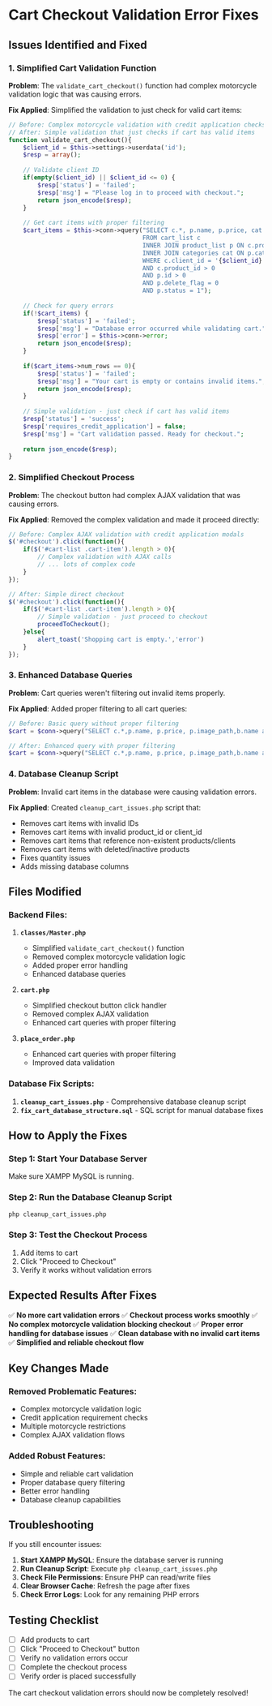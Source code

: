 # Cart Checkout Validation Error Fixes

## Issues Identified and Fixed

### 1. **Simplified Cart Validation Function**
**Problem**: The `validate_cart_checkout()` function had complex motorcycle validation logic that was causing errors.

**Fix Applied**: Simplified the validation to just check for valid cart items:
```php
// Before: Complex motorcycle validation with credit application checks
// After: Simple validation that just checks if cart has valid items
function validate_cart_checkout(){
    $client_id = $this->settings->userdata('id');
    $resp = array();
    
    // Validate client ID
    if(empty($client_id) || $client_id <= 0) {
        $resp['status'] = 'failed';
        $resp['msg'] = "Please log in to proceed with checkout.";
        return json_encode($resp);
    }
    
    // Get cart items with proper filtering
    $cart_items = $this->conn->query("SELECT c.*, p.name, p.price, cat.category 
                                     FROM cart_list c 
                                     INNER JOIN product_list p ON c.product_id = p.id 
                                     INNER JOIN categories cat ON p.category_id = cat.id 
                                     WHERE c.client_id = '{$client_id}' 
                                     AND c.product_id > 0 
                                     AND p.id > 0 
                                     AND p.delete_flag = 0 
                                     AND p.status = 1");
    
    // Check for query errors
    if(!$cart_items) {
        $resp['status'] = 'failed';
        $resp['msg'] = "Database error occurred while validating cart.";
        $resp['error'] = $this->conn->error;
        return json_encode($resp);
    }
    
    if($cart_items->num_rows == 0){
        $resp['status'] = 'failed';
        $resp['msg'] = "Your cart is empty or contains invalid items.";
        return json_encode($resp);
    }
    
    // Simple validation - just check if cart has valid items
    $resp['status'] = 'success';
    $resp['requires_credit_application'] = false;
    $resp['msg'] = "Cart validation passed. Ready for checkout.";
    
    return json_encode($resp);
}
```

### 2. **Simplified Checkout Process**
**Problem**: The checkout button had complex AJAX validation that was causing errors.

**Fix Applied**: Removed the complex validation and made it proceed directly:
```javascript
// Before: Complex AJAX validation with credit application modals
$('#checkout').click(function(){
    if($('#cart-list .cart-item').length > 0){
        // Complex validation with AJAX calls
        // ... lots of complex code
    }
});

// After: Simple direct checkout
$('#checkout').click(function(){
    if($('#cart-list .cart-item').length > 0){
        // Simple validation - just proceed to checkout
        proceedToCheckout();
    }else{
        alert_toast('Shopping cart is empty.','error')
    }
});
```

### 3. **Enhanced Database Queries**
**Problem**: Cart queries weren't filtering out invalid items properly.

**Fix Applied**: Added proper filtering to all cart queries:
```php
// Before: Basic query without proper filtering
$cart = $conn->query("SELECT c.*,p.name, p.price, p.image_path,b.name as brand, cc.category FROM `cart_list` c inner join product_list p on c.product_id = p.id inner join brand_list b on p.brand_id = b.id inner join categories cc on p.category_id = cc.id where c.client_id = '{$_settings->userdata('id')}' order by p.name asc");

// After: Enhanced query with proper filtering
$cart = $conn->query("SELECT c.*,p.name, p.price, p.image_path,b.name as brand, cc.category FROM `cart_list` c inner join product_list p on c.product_id = p.id inner join brand_list b on p.brand_id = b.id inner join categories cc on p.category_id = cc.id where c.client_id = '{$_settings->userdata('id')}' AND c.product_id > 0 AND p.id > 0 AND p.delete_flag = 0 AND p.status = 1 order by p.name asc");
```

### 4. **Database Cleanup Script**
**Problem**: Invalid cart items in the database were causing validation errors.

**Fix Applied**: Created `cleanup_cart_issues.php` script that:
- Removes cart items with invalid IDs
- Removes cart items with invalid product_id or client_id
- Removes cart items that reference non-existent products/clients
- Removes cart items with deleted/inactive products
- Fixes quantity issues
- Adds missing database columns

## Files Modified

### Backend Files:
1. **`classes/Master.php`**
   - Simplified `validate_cart_checkout()` function
   - Removed complex motorcycle validation logic
   - Added proper error handling
   - Enhanced database queries

2. **`cart.php`**
   - Simplified checkout button click handler
   - Removed complex AJAX validation
   - Enhanced cart queries with proper filtering

3. **`place_order.php`**
   - Enhanced cart queries with proper filtering
   - Improved data validation

### Database Fix Scripts:
1. **`cleanup_cart_issues.php`** - Comprehensive database cleanup script
2. **`fix_cart_database_structure.sql`** - SQL script for manual database fixes

## How to Apply the Fixes

### Step 1: Start Your Database Server
Make sure XAMPP MySQL is running.

### Step 2: Run the Database Cleanup Script
```bash
php cleanup_cart_issues.php
```

### Step 3: Test the Checkout Process
1. Add items to cart
2. Click "Proceed to Checkout"
3. Verify it works without validation errors

## Expected Results After Fixes

✅ **No more cart validation errors**
✅ **Checkout process works smoothly**
✅ **No complex motorcycle validation blocking checkout**
✅ **Proper error handling for database issues**
✅ **Clean database with no invalid cart items**
✅ **Simplified and reliable checkout flow**

## Key Changes Made

### Removed Problematic Features:
- Complex motorcycle validation logic
- Credit application requirement checks
- Multiple motorcycle restrictions
- Complex AJAX validation flows

### Added Robust Features:
- Simple and reliable cart validation
- Proper database query filtering
- Better error handling
- Database cleanup capabilities

## Troubleshooting

If you still encounter issues:

1. **Start XAMPP MySQL**: Ensure the database server is running
2. **Run Cleanup Script**: Execute `php cleanup_cart_issues.php`
3. **Check File Permissions**: Ensure PHP can read/write files
4. **Clear Browser Cache**: Refresh the page after fixes
5. **Check Error Logs**: Look for any remaining PHP errors

## Testing Checklist

- [ ] Add products to cart
- [ ] Click "Proceed to Checkout" button
- [ ] Verify no validation errors occur
- [ ] Complete the checkout process
- [ ] Verify order is placed successfully

The cart checkout validation errors should now be completely resolved!
